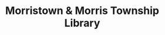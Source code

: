 ---
layout: repo
title: "Morristown & Morris Township Library"
id: 12777
permalink: repos/12777/
---